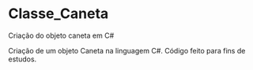 # Classe_Caneta
Criação do objeto caneta em C#

Criação de um objeto Caneta na linguagem C#. Código feito para fins de estudos.
